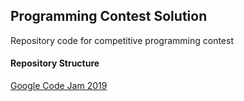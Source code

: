 ## Programming Contest Solution
Repository code for competitive programming contest

#### Repository Structure
[Google Code Jam 2019](https://codingcompetitions.withgoogle.com/codejam/archive/2019)